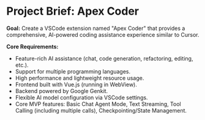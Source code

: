 <!-- Version: 1.0 | Last Updated: 2025-07-04 -->

# Project Brief: Apex Coder

**Goal:** Create a VSCode extension named "Apex Coder" that provides a comprehensive, AI-powered coding assistance experience similar to Cursor.

**Core Requirements:**
- Feature-rich AI assistance (chat, code generation, refactoring, editing, etc.).
- Support for multiple programming languages.
- High performance and lightweight resource usage.
- Frontend built with Vue.js (running in WebView).
- Backend powered by Google Genkit.
- Flexible AI model configuration via VSCode settings.
- Core MVP features: Basic Chat Agent Mode, Text Streaming, Tool Calling (including multiple calls), Checkpointing/State Management.